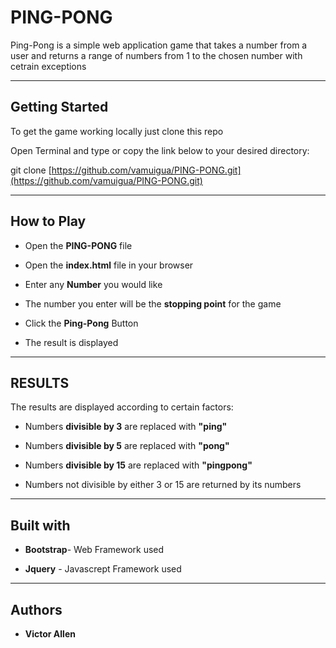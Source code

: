 # PING-PONG
Ping-Pong is a simple web application game that takes a number from a user and returns a range of numbers from 1 to the chosen number with cetrain exceptions

__________________

## Getting Started
To get the game working locally just clone this repo

Open Terminal and type or copy the link below to your desired directory:

git clone [https://github.com/vamuigua/PING-PONG.git](https://github.com/vamuigua/PING-PONG.git)

__________________

## How to Play
* Open the **PING-PONG** file

* Open the **index.html** file in your browser

* Enter any **Number** you would like

* The number you enter will be the **stopping point** for the game

* Click the **Ping-Pong** Button

* The result is displayed

__________________

## RESULTS
The results are displayed according to certain factors:

+ Numbers **divisible by 3** are replaced with **"ping"**

+ Numbers **divisible by 5** are replaced with **"pong"**

+ Numbers **divisible by 15** are replaced with **"pingpong"**

+ Numbers not divisible by either 3 or 15 are returned by its numbers
__________________

## Built with
+ **Bootstrap**- Web Framework used

+ **Jquery** - Javascrept Framework used

__________________

## Authors
+ **Victor Allen**
